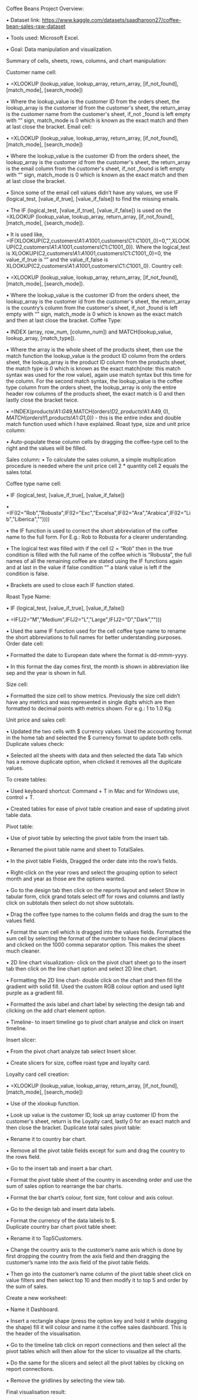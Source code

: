 Coffee Beans Project Overview:

•	Dataset link: https://www.kaggle.com/datasets/saadharoon27/coffee-bean-sales-raw-dataset

•	Tools used: Microsoft Excel.

•	Goal: Data manipulation and visualization.

Summary of cells, sheets, rows, columns, and chart manipulation:

Customer name cell:

•	=XLOOKUP (lookup_value, lookup_array, return_array, [if_not_found], [match_mode], [search_mode])

•	Where the lookup_value is the customer ID from the orders sheet, the lookup_array is the customer id from the customer's sheet, the return_array is the customer name from the customer's sheet, if_not _found is left empty with “” sign, match_mode is 0 which is known as the exact match and then at last close the bracket.
Email cell:

•	=XLOOKUP (lookup_value, lookup_array, return_array, [if_not_found], [match_mode], [search_mode])

•	Where the lookup_value is the customer ID from the orders sheet, the lookup_array is the customer id from the customer's sheet, the return_array is the email column from the customer's sheet, if_not _found is left empty with “” sign, match_mode is 0 which is known as the exact match and then at last close the bracket.

•	Since some of the email cell values didn’t have any values, we use IF (logical_test, [value_if_true], [value_if_false]) to find the missing emails.

•	The IF (logical_test, [value_if_true], [value_if_false]) is used on the =XLOOKUP (lookup_value, lookup_array, return_array, [if_not_found], [match_mode], [search_mode]).

•	It is used like, =IF(XLOOKUP(C2,customers!$A$1:$A$1001,customers!$C$1:$C$1001,,0)=0,"",XLOOKUP(C2,customers!$A$1:$A$1001,customers!$C$1:$C$1001,,0)). Where the logical_test is XLOOKUP(C2,customers!$A$1:$A$1001,customers!$C$1:$C$1001,,0)=0, the value_if_true is “” and the value_if_false is XLOOKUP(C2,customers!$A$1:$A$1001,customers!$C$1:$C$1001,,0).
Country cell:

•	=XLOOKUP (lookup_value, lookup_array, return_array, [if_not_found], [match_mode], [search_mode]).

•	Where the lookup_value is the customer ID from the orders sheet, the lookup_array is the customer id from the customer's sheet, the return_array is the country’s column from the customer's sheet, if_not _found is left empty with “” sign, match_mode is 0 which is known as the exact match and then at last close the bracket.
Coffee Type:

•	INDEX (array, row_num, [column_num]) and MATCH(lookup_value, lookup_array, [match_type]).

•	Where the array is the whole sheet of the products sheet, then use the match function the lookup_value is the product ID column from the orders sheet, the lookup_array is the product ID column from the products sheet, the match type is 0 which is known as the exact match(note: this match syntax was used for the row value), again use match syntax but this time for the column. For the second match syntax, the lookup_value is the coffee type column from the orders sheet, the lookup_array is only the entire header row columns of the products sheet, the exact match is 0 and then lastly close the bracket twice.

•	=INDEX(products!$A$1:$G$49,MATCH(orders!$D2,products!$A$1:$A$49,0),MATCH(orders!I$1,products!$A$1:$G$1,0)) - this is the entire index and double match function used which I have explained.
Roast type, size and unit price column:

•	Auto-populate these column cells by dragging the coffee-type cell to the right and the values will be filled. 
 
Sales column:
•	To calculate the sales column, a simple multiplication procedure is needed where the unit price cell 2 * quantity cell 2 equals the sales total.
 
 

Coffee type name cell:

•	IF (logical_test, [value_if_true], [value_if_false]) 

•	=IF(I2="Rob","Robusta",IF(I2="Exc","Excelsa",IF(I2="Ara","Arabica",IF(I2="Lib","Liberica",""))))

•	the IF function is used to correct the short abbreviation of the coffee name to the full form. For E.g.: Rob to Robusta for a clearer understanding. 

•	The logical test was filled with if the cell I2 = “Rob” then in the true condition is filled with the full name of the coffee which is “Robusta”, the full names of all the remaining coffee are stated using the IF functions again and at last in the value if false condition “” a blank value is left if the condition is false. 

•	Brackets are used to close each IF function stated.

Roast Type Name:

•	IF (logical_test, [value_if_true], [value_if_false]) 

•	=IF(J2="M","Medium",IF(J2="L","Large",IF(J2="D","Dark","")))

•	Used the same IF function used for the cell coffee type name to rename the short abbreviations to full names for better understanding purposes. 
Order date cell:

•	Formatted the date to European date where the format is dd-mmm-yyyy.

•	In this format the day comes first, the month is shown in abbreviation like sep and the year is shown in full.  

Size cell:

•	Formatted the size cell to show metrics. Previously the size cell didn’t have any metrics and was represented in single digits which are then formatted to decimal points with metrics shown. For e.g.: 1 to 1.0 Kg.
 
Unit price and sales cell:

•	Updated the two cells with $ currency values. Used the accounting format in the home tab and selected the $ currency format to update both cells. 
Duplicate values check:

•	Selected all the sheets with data and then selected the data Tab which has a remove duplicate option, when clicked it removes all the duplicate values.
 
To create tables:

•	Used keyboard shortcut: Command + T in Mac and for Windows use, control + T.

•	Created tables for ease of pivot table creation and ease of updating pivot table data.
 
 
Pivot table:

•	Use of pivot table by selecting the pivot table from the insert tab.

•	Renamed the pivot table name and sheet to TotalSales.

•	In the pivot table Fields, Dragged the order date into the row’s fields.

•	Right-click on the year rows and select the grouping option to select month and year as those are the options wanted.

•	Go to the design tab then click on the reports layout and select Show in tabular form, click grand totals select off for rows and columns and lastly click on subtotals then select do not show subtotals.

•	Drag the coffee type names to the column fields and drag the sum to the values field.

•	Format the sum cell which is dragged into the values fields. Formatted the sum cell by selecting the format of the number to have no decimal places and clicked on the 1000 comma separator option. This makes the sheet much cleaner. 

•	2D line chart visualization- click on the pivot chart sheet go to the insert tab then click on the line chart option and select 2D line chart.

•	Formatting the 2D line chart- double click on the chart and then fill the gradient with solid fill. Used the custom RGB colour option and used light purple as a gradient fill. 

•	Formatted the axis label and chart label by selecting the design tab and clicking on the add chart element option.

•	Timeline- to insert timeline go to pivot chart analyse and click on insert timeline.
 
 

 
 
Insert slicer:

•	From the pivot chart analyze tab select Insert slicer.

•	Create slicers for size, coffee roast type and loyalty card.


Loyalty card cell creation:

•	=XLOOKUP (lookup_value, lookup_array, return_array, [if_not_found], [match_mode], [search_mode])

•	Use of the xlookup function.

•	Look up value is the customer ID, look up array customer ID from the customer's sheet, return is the Loyalty card, lastly 0 for an exact match and then close the bracket.
Duplicate total sales pivot table:

•	Rename it to country bar chart.

•	Remove all the pivot table fields except for sum and drag the country to the rows field.

•	Go to the insert tab and insert a bar chart.

•	Format the pivot table sheet of the country in ascending order and use the sum of sales option to rearrange the bar charts.

•	Format the bar chart’s colour, font size, font colour and axis colour.

•	Go to the design tab and insert data labels.

•	Format the currency of the data labels to $.	
Duplicate country bar chart pivot table sheet:

•	Rename it to Top5Customers.

•	Change the country axis to the customer’s name axis which is done by first dropping the country from the axis field and then dragging the customer’s name into the axis field of the pivot table fields. 

•	Then go into the customer’s name column of the pivot table sheet click on value filters and then select top 10 and then modify it to top 5 and order by the sum of sales.


Create a new worksheet:

•	Name it Dashboard.

•	Insert a rectangle shape (press the option key and hold it while dragging the shape) fill it will colour and name it the coffee sales dashboard. This is the header of the visualisation. 

•	Go to the timeline tab click on report connections and then select all the pivot tables which will then allow for the slicer to visualize all the charts. 

•	Do the same for the slicers and select all the pivot tables by clicking on report connections.

•	Remove the gridlines by selecting the view tab.
 
Final visualisation result:
 


